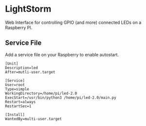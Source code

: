 # LightStorm

Web Interface for controlling GPIO (and more) connected LEDs on a Raspberry PI.

## Service File

Add a service file on your Raspberry to enable autostart.

```
[Unit]
Description=led
After=mutli-user.target

[Service]
User=root
Type=simple
WorkingDirectory=/home/pi/led-2.0
ExecStart=/usr/bin/python3 /home/pi/led-2.0/main.py
Restart=always
RestartSec=1

[Install]
WantedBy=multi-user.target
```